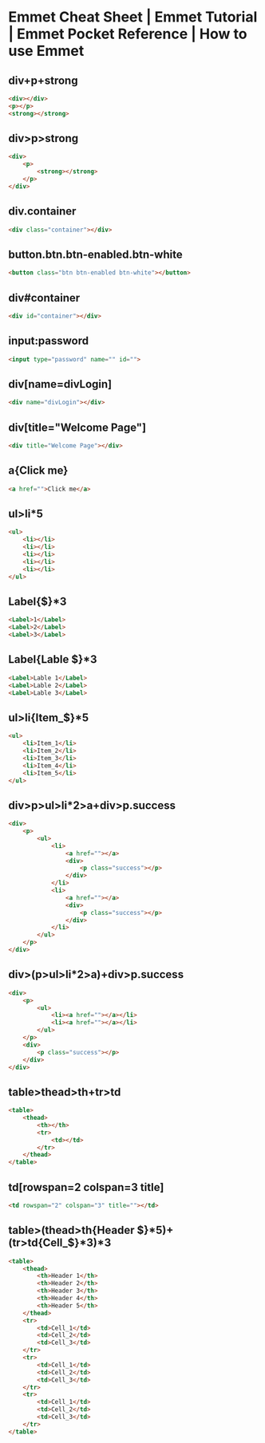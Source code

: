 
# Emmet Cheat Sheet | Emmet Tutorial | Emmet Pocket Reference | How to use Emmet 
## div+p+strong  
```html
<div></div>
<p></p>
<strong></strong>
```        
## div>p>strong
```html
<div>
    <p>
        <strong></strong>
    </p>
</div>
```                   
## div.container
```html
<div class="container"></div>
```  
## button.btn.btn-enabled.btn-white
```html
<button class="btn btn-enabled btn-white"></button>
```  
## div#container
```html
<div id="container"></div>
```  
## input:password
```html
<input type="password" name="" id="">
```  
## div[name=divLogin]
```html
<div name="divLogin"></div>
``` 
## div[title="Welcome Page"]
```html
<div title="Welcome Page"></div>
``` 
## a{Click me}
```html
<a href="">Click me</a>
``` 
## ul>li*5
```html
<ul>
    <li></li>
    <li></li>
    <li></li>
    <li></li>
    <li></li>
</ul>
```  
## Label{$}*3
```html
<Label>1</Label>
<Label>2</Label>
<Label>3</Label>
``` 
## Label{Lable $}*3
```html
<Label>Lable 1</Label>
<Label>Lable 2</Label>
<Label>Lable 3</Label>
``` 
## ul>li{Item_$}*5
```html
<ul>
    <li>Item_1</li>
    <li>Item_2</li>
    <li>Item_3</li>
    <li>Item_4</li>
    <li>Item_5</li>
</ul>
``` 
## div>p>ul>li*2>a+div>p.success
```html
<div>
    <p>
        <ul>
            <li>
                <a href=""></a>
                <div>
                    <p class="success"></p>
                </div>
            </li>
            <li>
                <a href=""></a>
                <div>
                    <p class="success"></p>
                </div>
            </li>
        </ul>
    </p>
</div>
```
## div>(p>ul>li*2>a)+div>p.success
```html
<div>
    <p>
        <ul>
            <li><a href=""></a></li>
            <li><a href=""></a></li>
        </ul>
    </p>
    <div>
        <p class="success"></p>
    </div>
</div>
``` 
## table>thead>th+tr>td
```html
<table>
    <thead>
        <th></th>
        <tr>
            <td></td>
        </tr>
    </thead>
</table>
```
## td[rowspan=2 colspan=3 title]
```html
<td rowspan="2" colspan="3" title=""></td>
``` 
## table>(thead>th{Header $}*5)+(tr>td{Cell_$}*3)*3
```html
<table>
    <thead>
        <th>Header 1</th>
        <th>Header 2</th>
        <th>Header 3</th>
        <th>Header 4</th>
        <th>Header 5</th>
    </thead>
    <tr>
        <td>Cell_1</td>
        <td>Cell_2</td>
        <td>Cell_3</td>
    </tr>
    <tr>
        <td>Cell_1</td>
        <td>Cell_2</td>
        <td>Cell_3</td>
    </tr>
    <tr>
        <td>Cell_1</td>
        <td>Cell_2</td>
        <td>Cell_3</td>
    </tr>
</table>
``` 

